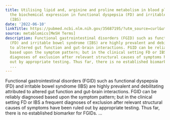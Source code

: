 ```yaml
---
title: Utilising lipid and, arginine and proline metabolism in blood plasma to differentiate
  the biochemical expression in functional dyspepsia (FD) and irritable bowel syndrome
  (IBS)
date: '2022-06-10'
linkTitle: https://pubmed.ncbi.nlm.nih.gov/35687195/?utm_source=curl&utm_medium=rss&utm_campaign=pubmed-2&utm_content=1Zkrxt7ktlCbHBXEV3v65xxSnkSWNsJ1A6Fq3gBniKhGfIUslK&fc=20210907212339&ff=20220614212038&v=2.17.6
source: metablomics[MeSH Terms]
description: Functional gastrointestinal disorders (FGID) such as functional dyspepsia
  (FD) and irritable bowel syndrome (IBS) are highly prevalent and debilitating attributed
  to altered gut function and gut-brain interactions. FGID can be reliably diagnosed
  based upon the symptom pattern; but in the clinical setting FD or IBS a frequent
  diagnoses of exclusion after relevant structural causes of symptoms have been ruled
  out by appropriate testing. Thus far, there is no established biomarker for FGIDs.
  ...
---
```

Functional gastrointestinal disorders (FGID) such as functional dyspepsia (FD) and irritable bowel syndrome (IBS) are highly prevalent and debilitating attributed to altered gut function and gut-brain interactions. FGID can be reliably diagnosed based upon the symptom pattern; but in the clinical setting FD or IBS a frequent diagnoses of exclusion after relevant structural causes of symptoms have been ruled out by appropriate testing. Thus far, there is no established biomarker for FGIDs. ...